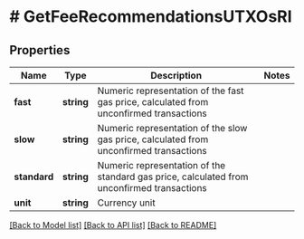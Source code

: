 # # GetFeeRecommendationsUTXOsRI

## Properties

Name | Type | Description | Notes
------------ | ------------- | ------------- | -------------
**fast** | **string** | Numeric representation of the fast gas price, calculated from unconfirmed transactions |
**slow** | **string** | Numeric representation of the slow gas price, calculated from unconfirmed transactions |
**standard** | **string** | Numeric representation of the standard gas price, calculated from unconfirmed transactions |
**unit** | **string** | Currency unit |

[[Back to Model list]](../../README.md#models) [[Back to API list]](../../README.md#endpoints) [[Back to README]](../../README.md)
